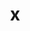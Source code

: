 ---
forename: Spyro
surname: Nita
title: x
role: Architect 
image_src: Spyro Nita.jpg
bio:  I am an applications architect, with a focus on machine learning and data analytics using high-performance computing. I contribute to a wide range of R&D and consulting projects, collaborating with both industry and academia. On ARCHER2, I am involved in reviewing technical assessments and managing the creation of media and outreach content.
tags: [  CSE,   Outreach  ] 
---